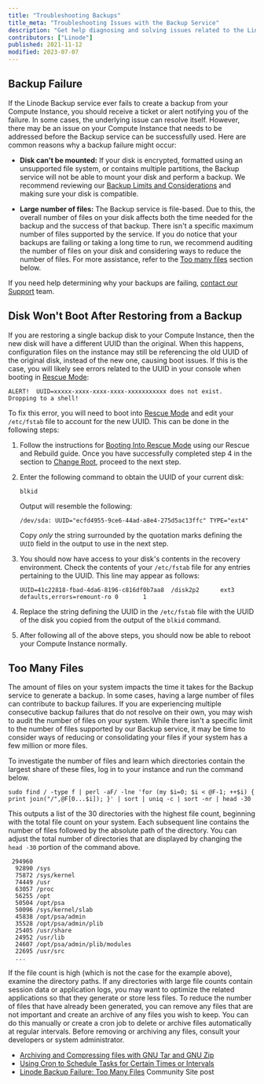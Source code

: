 ```yaml
---
title: "Troubleshooting Backups"
title_meta: "Troubleshooting Issues with the Backup Service"
description: "Get help diagnosing and solving issues related to the Linode Backup service, including backup failures and restore failures."
contributors: ["Linode"]
published: 2021-11-12
modified: 2023-07-07
---
```


## Backup Failure

If the Linode Backup service ever fails to create a backup from your Compute Instance, you should receive a ticket or alert notifying you of the failure. In some cases, the underlying issue can resolve itself. However, there may be an issue on your Compute Instance that needs to be addressed before the Backup service can be successfully used. Here are common reasons why a backup failure might occur:

- **Disk can't be mounted:** If your disk is encrypted, formatted using an unsupported file system, or contains multiple partitions, the Backup service will not be able to mount your disk and perform a backup. We recommend reviewing our [Backup Limits and Considerations](/docs/products/storage/backups/#limits-and-considerations) and making sure your disk is compatible.

- **Large number of files:** The Backup service is file-based. Due to this, the overall number of files on your disk affects both the time needed for the backup and the success of that backup. There isn't a specific maximum number of files supported by the service. If you do notice that your backups are failing or taking a long time to run, we recommend auditing the number of files on your disk and considering ways to reduce the number of files. For more assistance, refer to the [Too many files](#too-many-files) section below.

If you need help determining why your backups are failing, [contact our Support](https://www.linode.com/support/) team.

## Disk Won't Boot After Restoring from a Backup

If you are restoring a single backup disk to your Compute Instance, then the new disk will have a different UUID than the original. When this happens, configuration files on the instance may still be referencing the old UUID of the original disk, instead of the new one, causing boot issues. If this is the case, you will likely see errors related to the UUID in your console when booting in [Rescue Mode](/docs/products/compute/compute-instances/guides/rescue-and-rebuild/#booting-into-rescue-mode):

```output
ALERT!  UUID=xxxxx-xxxx-xxxx-xxxx-xxxxxxxxxxx does not exist.  Dropping to a shell!
```

To fix this error, you will need to boot into [Rescue Mode](/docs/products/compute/compute-instances/guides/rescue-and-rebuild/#booting-into-rescue-mode) and edit your `/etc/fstab` file to account for the new UUID. This can be done in the following steps:

1.  Follow the instructions for [Booting Into Rescue Mode](/docs/products/compute/compute-instances/guides/rescue-and-rebuild/#booting-into-rescue-mode) using our Rescue and Rebuild guide. Once you have successfully completed step 4 in the section to [Change Root](/docs/products/compute/compute-instances/guides/rescue-and-rebuild/#change-root), proceed to the next step.

1.  Enter the following command to obtain the UUID of your current disk:

    ```command
    blkid
    ```

    Output will resemble the following:

    ```output
    /dev/sda: UUID="ecfd4955-9ce6-44ad-a8e4-275d5ac13ffc" TYPE="ext4"
    ```

    Copy _only_ the string surrounded by the quotation marks defining the `UUID` field in the output to use in the next step.

1.  You should now have access to your disk's contents in the recovery environment. Check the contents of your `/etc/fstab` file for any entries pertaining to the UUID. This line may appear as follows:

    ```output
    UUID=41c22818-fbad-4da6-8196-c816df0b7aa8  /disk2p2      ext3    defaults,errors=remount-ro 0       1
    ```

1.  Replace the string defining the UUID in the `/etc/fstab` file with the UUID of the disk you copied from the output of the `blkid` command.

1.  After following all of the above steps, you should now be able to reboot your Compute Instance normally.

## Too Many Files

The amount of files on your system impacts the time it takes for the Backup service to generate a backup. In some cases, having a large number of files can contribute to backup failures. If you are experiencing multiple consecutive backup failures that do not resolve on their own, you may wish to audit the number of files on your system. While there isn't a specific limit to the number of files supported by our Backup service, it may be time to consider ways of reducing or consolidating your files if your system has a few million or more files.

To investigate the number of files and learn which directories contain the largest share of these files, log in to your instance and run the command below.

```command
sudo find / -type f | perl -aF/ -lne 'for (my $i=0; $i < @F-1; ++$i) { print join("/",@F[0...$i]); }' | sort | uniq -c | sort -nr | head -30
```

This outputs a list of the 30 directories with the highest file count, beginning with the total file count on your system. Each subsequent line contains the number of files followed by the absolute path of the directory. You can adjust the total number of directories that are displayed by changing the `head -30` portion of the command above.

```output
 294960
  92890 /sys
  75872 /sys/kernel
  74449 /usr
  63057 /proc
  56255 /opt
  50504 /opt/psa
  50096 /sys/kernel/slab
  45838 /opt/psa/admin
  35528 /opt/psa/admin/plib
  25405 /usr/share
  24952 /usr/lib
  24607 /opt/psa/admin/plib/modules
  22695 /usr/src
  ...
```

If the file count is high (which is not the case for the example above), examine the directory paths. If any directories with large file counts contain session data or application logs, you may want to optimize the related applications so that they generate or store less files. To reduce the number of files that have already been generated, you can remove any files that are not important and create an archive of any files you wish to keep. You can do this manually or create a cron job to delete or archive files automatically at regular intervals. Before removing or archiving any files, consult your developers or system administrator.

- [Archiving and Compressing files with GNU Tar and GNU Zip](/docs/guides/archiving-and-compressing-files-with-gnu-tar-and-gnu-zip/)
- [Using Cron to Schedule Tasks for Certain Times or Intervals](/docs/guides/schedule-tasks-with-cron/)
- [Linode Backup Failure: Too Many Files](https://www.linode.com/community/questions/20092/linode-backup-failure-too-many-files) Community Site post